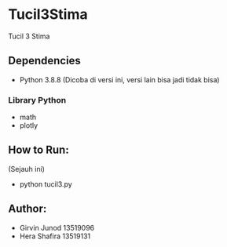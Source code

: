 # Tucil3Stima
Tucil 3 Stima

## Dependencies
- Python 3.8.8 (Dicoba di versi ini, versi lain bisa jadi tidak bisa)
### Library Python
- math
- plotly

## How to Run:
(Sejauh ini)
- python tucil3.py

## Author:
- Girvin Junod 13519096
- Hera Shafira 13519131
